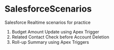 # SalesforceScenarios
 Salesforce Realtime scenarios for practice
 
 1. Budget Amount Update using Apex Trigger
 2. Related Contact Check before Account Deletion 
 3. Roll-up Summary using Apex Triggers
